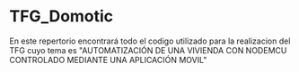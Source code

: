 # TFG_Domotic
En este repertorio encontrará todo el codigo utilizado para la realizacion del TFG cuyo tema es "AUTOMATIZACIÓN DE UNA VIVIENDA CON NODEMCU CONTROLADO MEDIANTE UNA APLICACIÓN MOVIL"
